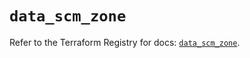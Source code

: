 # `data_scm_zone`

Refer to the Terraform Registry for docs: [`data_scm_zone`](https://registry.terraform.io/providers/paloaltonetworks/scm/1.0.2/docs/data-sources/zone).
